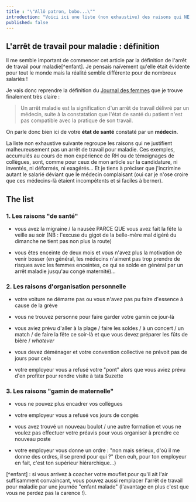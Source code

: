 ```yaml
---
title : "\"Allô patron, bobo...\""
introduction: "Voici ici une liste (non exhaustive) des raisons qui NE JUSTIFIENT PAS un arrêt maladie !"
published: false
---
```


## L'arrêt de travail pour maladie : définition

Il me semble important de commencer cet article par la définition de l'arrêt de travail pour maladie[^enfant]. Je pensais naïvement qu'elle était évidente pour tout le monde mais la réalité semble différente pour de nombreux salariés !

Je vais donc reprendre la définition du [Journal des femmes](http://sante-medecine.journaldesfemmes.com/faq/19107-arret-maladie-definition) que je trouve finalement très claire :

> Un arrêt maladie est la signification d'un arrêt de travail délivré par un médecin, suite à la constatation que l'état de santé du patient n'est pas compatible avec la pratique de son travail.

On parle donc bien ici de votre **état de santé** constaté par un **médecin**.

La liste non exhaustive suivante regroupe les raisons qui ne justifient malheureusement pas un arrêt de travail pour maladie. Ces exemples, accumulés au cours de mon expérience de RH ou de témoignages de collègues, sont, comme pour ceux de mon article sur la candidature, ni inventés, ni déformés, ni exagérés... Et je tiens à préciser que j'incrimine autant le salarié déviant que le médecin complaisant (oui car je n'ose croire que ces médecins-là étaient incompétents et si faciles à berner).

## The list

### 1. Les raisons "de santé"

- vous avez la migraine / la nausée PARCE QUE vous avez fait la fête la veille au soir (NB : l'excuse du gigot de la belle-mère mal digéré du dimanche ne tient pas non plus la route)

- vous êtes enceinte de deux mois et vous n'avez plus la motivation de venir bosser (en général, les médecins n'aiment pas trop prendre de risques avec les femmes enceintes, ce qui se solde en général par un arrêt maladie jusqu'au congé maternité)...

### 2. Les raisons d'organisation personnelle

- votre voiture ne démarre pas ou vous n'avez pas pu faire d'essence à cause de la grève

- vous ne trouvez personne pour faire garder votre gamin ce jour-là

- vous aviez prévu d'aller à la plage / faire les soldes / à un concert / un match / de faire la fête ce soir-là et que vous devez préparer les fûts de bière / <i lang="en">whatever</i>

- vous devez déménager et votre convention collective ne prévoit pas de jours pour cela

- votre employeur vous a refusé votre "pont" alors que vous aviez prévu d'en profiter pour rendre visite à tata Suzette

### 3. Les raisons "gamin de maternelle"

- vous ne pouvez plus encadrer vos collègues

- votre employeur vous a refusé vos jours de congés

- vous avez trouvé un nouveau boulot / une autre formation et vous ne voulez pas effectuer votre préavis pour vous organiser à prendre ce nouveau poste

- votre employeur vous donne un ordre : "non mais sérieux, d'où il me donne des ordres, il se prend pour qui ?" (ben euh, pour ton employeur en fait, c'est ton supérieur hiérarchique...)


[^enfant] : si vous arrivez à coacher votre mouflet pour qu'il ait l'air suffisamment convaincant, vous pouvez aussi remplacer l'arrêt de travail pour maladie par une journée "enfant malade" (l'avantage en plus c'est que vous ne perdez pas la carence !).
